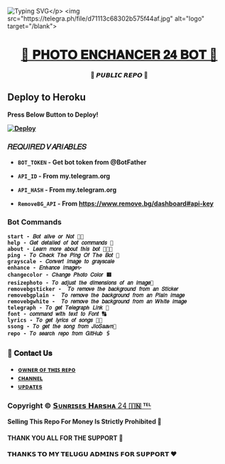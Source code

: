 ![Typing SVG](https://readme-typing-svg.herokuapp.com/?lines=𝐖𝐄𝐋𝐂𝐎𝐌𝐄+𝐓𝐎+🦋𝐏𝐇𝐎𝐓𝐎+𝐄𝐍𝐂𝐇𝐀𝐍𝐂𝐄𝐑+𝟐𝟒+𝐁𝐎𝐓🦋!;𝗖𝗥𝗘𝗔𝗧𝗘𝗗+𝗕𝗬+𝗧𝗘𝗔𝗠+𝐒𝐔𝐍𝐑𝐈𝐒𝐄𝐒+𝐇𝐀𝐑𝐒𝐇𝐀+𝟐𝟒✨!;🦋+𝐏𝐇𝐎𝐓𝐎+𝐄𝐍𝐂𝐇𝐀𝐍𝐂𝐄𝐑+𝟐𝟒+𝐁𝐎𝐓!)</p>
<img src="https://telegra.ph/file/d71113c68302b575f44af.jpg" alt="logo" target="/blank">

<h1 align="center">
 <b><a href="https://telegram.me/PHOTOENHANCER24BOT" target="/blank">🦋 𝐏𝐇𝐎𝐓𝐎 𝐄𝐍𝐂𝐇𝐀𝐍𝐂𝐄𝐑 𝟐𝟒 𝐁𝐎𝐓 🦋</a> 
</h1>

<p align="center">🌟 𝙋𝙐𝘽𝙇𝙄𝘾 𝙍𝙀𝙋𝙊 🌟</p>

## Deploy to Heroku

Press Below Button to Deploy!

[![Deploy](https://www.herokucdn.com/deploy/button.svg)](https://heroku.com/deploy?template=https://github.com/Nani0778/PHOTOENHANCER24BOT)

###  **𝑅𝐸𝑄𝑈𝐼𝑅𝐸𝐷 𝑉𝐴𝑅𝐼𝐴𝐵𝐿𝐸𝑆** 

* `BOT_TOKEN`  - Get bot token from @BotFather

* `API_ID` - From my.telegram.org 

* `API_HASH` - From my.telegram.org

* `RemoveBG_API` - From https://www.remove.bg/dashboard#api-key

### Bot Commands
 ```
start - 𝐵𝑜𝑡 𝑎𝑙𝑖𝑣𝑒 𝑜𝑟 𝑁𝑜𝑡 🚶🏻
help - 𝐺𝑒𝑡 𝑑𝑒𝑡𝑎𝑖𝑙𝑒𝑑 𝑜𝑓 𝑏𝑜𝑡 𝑐𝑜𝑚𝑚𝑎𝑛𝑑𝑠 📝
about - 𝐿𝑒𝑎𝑟𝑛 𝑚𝑜𝑟𝑒 𝑎𝑏𝑜𝑢𝑡 𝑡ℎ𝑖𝑠 𝑏𝑜𝑡 🧑🏻‍💻
ping - 𝑇𝑜 𝐶ℎ𝑒𝑐𝑘 𝑇ℎ𝑒 𝑃𝑖𝑛𝑔 𝑂𝑓 𝑇ℎ𝑒 𝐵𝑜𝑡 📍
grayscale - 𝐶𝑜𝑛𝑣𝑒𝑟𝑡 𝑖𝑚𝑎𝑔𝑒 𝑡𝑜 𝑔𝑟𝑎𝑦𝑠𝑐𝑎𝑙𝑒
enhance - 𝐸𝑛ℎ𝑎𝑛𝑐𝑒 𝑖𝑚𝑎𝑔𝑒✨
changecolor - 𝐶ℎ𝑎𝑛𝑔𝑒 𝑃ℎ𝑜𝑡𝑜 𝐶𝑜𝑙𝑜𝑟 🟥
resizephoto - 𝑇𝑜 𝑎𝑑𝑗𝑢𝑠𝑡 𝑡ℎ𝑒 𝑑𝑖𝑚𝑒𝑛𝑠𝑖𝑜𝑛𝑠 𝑜𝑓 𝑎𝑛 𝑖𝑚𝑎𝑔𝑒🔅
removebgsticker -  𝑇𝑜 𝑟𝑒𝑚𝑜𝑣𝑒 𝑡ℎ𝑒 𝑏𝑎𝑐𝑘𝑔𝑟𝑜𝑢𝑛𝑑 𝑓𝑟𝑜𝑚 𝑎𝑛 𝑆𝑡𝑖𝑐𝑘𝑒𝑟
removebgplain -  𝑇𝑜 𝑟𝑒𝑚𝑜𝑣𝑒 𝑡ℎ𝑒 𝑏𝑎𝑐𝑘𝑔𝑟𝑜𝑢𝑛𝑑 𝑓𝑟𝑜𝑚 𝑎𝑛 𝑃𝑙𝑎𝑖𝑛 𝑖𝑚𝑎𝑔𝑒
removebgwhite -  𝑇𝑜 𝑟𝑒𝑚𝑜𝑣𝑒 𝑡ℎ𝑒 𝑏𝑎𝑐𝑘𝑔𝑟𝑜𝑢𝑛𝑑 𝑓𝑟𝑜𝑚 𝑎𝑛 𝑊ℎ𝑖𝑡𝑒 𝑖𝑚𝑎𝑔𝑒
telegraph - 𝑇𝑜 𝑔𝑒𝑡 𝑇𝑒𝑙𝑒𝑔𝑟𝑎𝑝ℎ 𝐿𝑖𝑛𝑘 🔗
font - 𝑐𝑜𝑚𝑚𝑎𝑛𝑑 𝑤𝑖𝑡ℎ 𝑡𝑒𝑥𝑡 𝑡𝑜 𝐹𝑜𝑛𝑡 🔠
lyrics - 𝑇𝑜 𝑔𝑒𝑡 𝑙𝑦𝑟𝑖𝑐𝑠 𝑜𝑓 𝑠𝑜𝑛𝑔𝑠 📝🎶
ssong - 𝑇𝑜 𝑔𝑒𝑡 𝑡ℎ𝑒 𝑠𝑜𝑛𝑔 𝑓𝑟𝑜𝑚 𝐽𝑖𝑜𝑆𝑎𝑎𝑣𝑛🎵
repo - 𝑇𝑜 𝑠𝑒𝑎𝑟𝑐ℎ 𝑟𝑒𝑝𝑜 𝑓𝑟𝑜𝑚 𝐺𝑖𝑡𝐻𝑢𝑏 🖇️

 ```

### 🔗 𝐂𝐨𝐧𝐭𝐚𝐜𝐭 𝐔𝐬
- [ ᴏᴡɴᴇʀ ᴏꜰ ᴛʜɪꜱ ʀᴇᴩᴏ](https://telegram.me/Sunrises_24)
- [ᴄʜᴀɴɴᴇʟ](https://telegram.me/sunriseseditsoffical6)
- [ᴜᴘᴅᴀᴛᴇs](https://telegram.me/Sunrises24BotUpdates)

### Copyright ©️ [𝗦ᴜɴʀɪ𝘀ᴇ𝘀 𝗛ᴀʀ𝘀ʜᴀ 𝟸𝟺 🇮🇳 ᵀᴱᴸ](https://telegram.me/Sunrises_24)

<b>Selling This Repo For Money Is Strictly Prohibited 🚫</b>

#### THANK YOU ALL FOR THE SUPPORT 💫
#### 𝗧𝗛𝗔𝗡𝗞𝗦 𝗧𝗢 𝗠𝗬 𝗧𝗘𝗟𝗨𝗚𝗨 𝗔𝗗𝗠𝗜𝗡𝗦 𝗙𝗢𝗥 𝗦𝗨𝗣𝗣𝗢𝗥𝗧 ❤️

